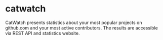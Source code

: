 # catwatch
CatWatch presents statistics about your most popular projects on github.com and your most active contributors. The results are accessible via REST API and statistics website.


